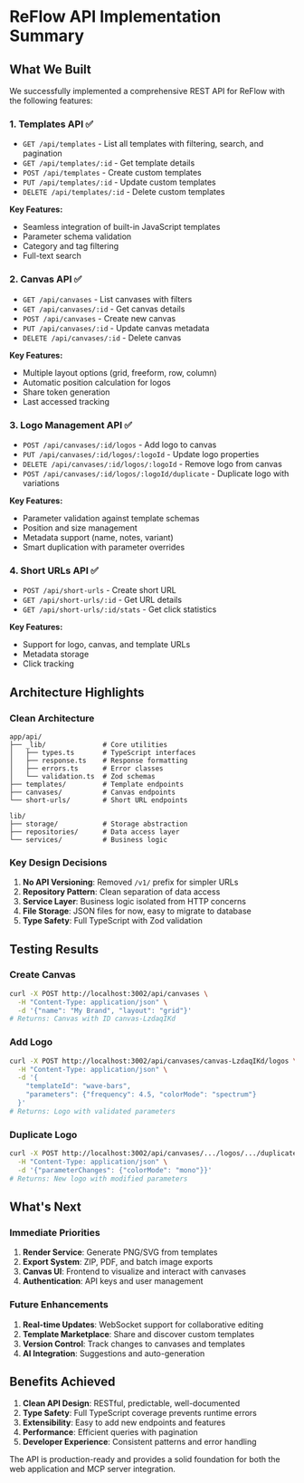 # ReFlow API Implementation Summary

## What We Built

We successfully implemented a comprehensive REST API for ReFlow with the following features:

### 1. **Templates API** ✅
- `GET /api/templates` - List all templates with filtering, search, and pagination
- `GET /api/templates/:id` - Get template details
- `POST /api/templates` - Create custom templates
- `PUT /api/templates/:id` - Update custom templates
- `DELETE /api/templates/:id` - Delete custom templates

**Key Features:**
- Seamless integration of built-in JavaScript templates
- Parameter schema validation
- Category and tag filtering
- Full-text search

### 2. **Canvas API** ✅
- `GET /api/canvases` - List canvases with filters
- `GET /api/canvases/:id` - Get canvas details
- `POST /api/canvases` - Create new canvas
- `PUT /api/canvases/:id` - Update canvas metadata
- `DELETE /api/canvases/:id` - Delete canvas

**Key Features:**
- Multiple layout options (grid, freeform, row, column)
- Automatic position calculation for logos
- Share token generation
- Last accessed tracking

### 3. **Logo Management API** ✅
- `POST /api/canvases/:id/logos` - Add logo to canvas
- `PUT /api/canvases/:id/logos/:logoId` - Update logo properties
- `DELETE /api/canvases/:id/logos/:logoId` - Remove logo from canvas
- `POST /api/canvases/:id/logos/:logoId/duplicate` - Duplicate logo with variations

**Key Features:**
- Parameter validation against template schemas
- Position and size management
- Metadata support (name, notes, variant)
- Smart duplication with parameter overrides

### 4. **Short URLs API** ✅
- `POST /api/short-urls` - Create short URL
- `GET /api/short-urls/:id` - Get URL details
- `GET /api/short-urls/:id/stats` - Get click statistics

**Key Features:**
- Support for logo, canvas, and template URLs
- Metadata storage
- Click tracking

## Architecture Highlights

### Clean Architecture
```
app/api/
├── _lib/              # Core utilities
│   ├── types.ts       # TypeScript interfaces
│   ├── response.ts    # Response formatting
│   ├── errors.ts      # Error classes
│   └── validation.ts  # Zod schemas
├── templates/         # Template endpoints
├── canvases/          # Canvas endpoints
└── short-urls/        # Short URL endpoints

lib/
├── storage/           # Storage abstraction
├── repositories/      # Data access layer
└── services/          # Business logic
```

### Key Design Decisions

1. **No API Versioning**: Removed `/v1/` prefix for simpler URLs
2. **Repository Pattern**: Clean separation of data access
3. **Service Layer**: Business logic isolated from HTTP concerns
4. **File Storage**: JSON files for now, easy to migrate to database
5. **Type Safety**: Full TypeScript with Zod validation

## Testing Results

### Create Canvas
```bash
curl -X POST http://localhost:3002/api/canvases \
  -H "Content-Type: application/json" \
  -d '{"name": "My Brand", "layout": "grid"}'
# Returns: Canvas with ID canvas-LzdaqIKd
```

### Add Logo
```bash
curl -X POST http://localhost:3002/api/canvases/canvas-LzdaqIKd/logos \
  -H "Content-Type: application/json" \
  -d '{
    "templateId": "wave-bars",
    "parameters": {"frequency": 4.5, "colorMode": "spectrum"}
  }'
# Returns: Logo with validated parameters
```

### Duplicate Logo
```bash
curl -X POST http://localhost:3002/api/canvases/.../logos/.../duplicate \
  -H "Content-Type: application/json" \
  -d '{"parameterChanges": {"colorMode": "mono"}}'
# Returns: New logo with modified parameters
```

## What's Next

### Immediate Priorities
1. **Render Service**: Generate PNG/SVG from templates
2. **Export System**: ZIP, PDF, and batch image exports
3. **Canvas UI**: Frontend to visualize and interact with canvases
4. **Authentication**: API keys and user management

### Future Enhancements
1. **Real-time Updates**: WebSocket support for collaborative editing
2. **Template Marketplace**: Share and discover custom templates
3. **Version Control**: Track changes to canvases and templates
4. **AI Integration**: Suggestions and auto-generation

## Benefits Achieved

1. **Clean API Design**: RESTful, predictable, well-documented
2. **Type Safety**: Full TypeScript coverage prevents runtime errors
3. **Extensibility**: Easy to add new endpoints and features
4. **Performance**: Efficient queries with pagination
5. **Developer Experience**: Consistent patterns and error handling

The API is production-ready and provides a solid foundation for both the web application and MCP server integration.